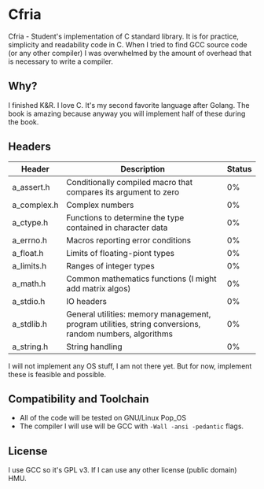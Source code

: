 # Cfria
Cfria - Student's implementation of C standard library. It is for practice, simplicity and readability code in C. When I tried to find GCC source code (or any other compiler) I was overwhelmed by the amount of overhead that is necessary to write a compiler. 

## Why?
I finished K&R. I love C. It's my second favorite language after Golang. The book is amazing because anyway you will implement half of these during the book.

## Headers
| Header  | Description | Status|
| ------------- | ------------- | ------------- |
| a_assert.h  |  Conditionally compiled macro that compares its argument to zero   | 0%|
| a_complex.h  | Complex numbers  | 0%|
| a_ctype.h  |  Functions to determine the type contained in character data   | 0%|
| a_errno.h  |  Macros reporting error conditions   | 0%|
| a_float.h  |  Limits of floating-piont types   | 0%|
| a_limits.h  |  Ranges of integer types| 0%|
| a_math.h  |  Common mathematics functions (I might add matrix algos)  | 0%|
| a_stdio.h  | IO headers  | 0%|
| a_stdlib.h  |  General utilities: memory management, program utilities, string conversions, random numbers, algorithms   | 0%|
| a_string.h  |  String handling   | 0%|

I will not implement any OS stuff, I am not there yet. But for now, implement these is feasible and possible.

## Compatibility and Toolchain
- All of the code will be tested on GNU/Linux Pop_OS
- The compiler I will use will be GCC with `-Wall -ansi -pedantic` flags.

## License
I use GCC so it's GPL v3. If I can use any other license (public domain) HMU.
